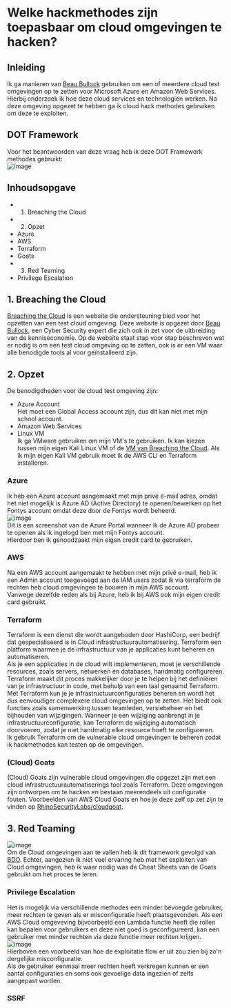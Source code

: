 # Welke hackmethodes zijn toepasbaar om cloud omgevingen te hacken?

## Inleiding
Ik ga manieren van [Beau Bullock](https://www.linkedin.com/in/beaubullock/) gebruiken om een of meerdere cloud test omgevingen op te zetten voor Microsoft Azure en Amazon Web Services. Hierbij onderzoek ik hoe deze cloud services en technologiën werken. Na deze omgeving opgezet te hebben ga ik cloud hack methodes gebruiken om deze te exploiten.

## DOT Framework
Voor het beantwoorden van deze vraag heb ik deze DOT Framework methodes gebruikt:  
![image](https://github.com/BrucevandeVen/Cloud-Exploits/assets/58031089/7c09aa7c-6063-4a9e-9b64-69ea3a624c13)


## Inhoudsopgave
- 1. Breaching the Cloud
- 2. Opzet
- Azure
- AWS
- Terraform
- Goats
- 3. Red Teaming
- Privilege Escalation

## 1. Breaching the Cloud
[Breaching the Cloud](https://btc.breakforge.io/) is een website die ondersteuning bied voor het opzetten van een test cloud omgeving. Deze website is opgezet door [Beau Bullock](https://www.linkedin.com/in/beaubullock/), een Cyber Security expert die zich ook in zet voor de uitbreiding van de kenniseconomie. Op de website staat stap voor stap beschreven wat er nodig is om een test cloud omgeving op te zetten, ook is er een VM waar alle benodigde tools al voor geïnstalleerd zijn.

## 2. Opzet
De benodigdheden voor de cloud test omgeving zijn:  
- Azure Account  
Het moet een Global Access account zijn, dus dit kan niet met mijn school account.
- Amazon Web Services
- Linux VM  
Ik ga VMware gebruiken om mijn VM's te gebruiken. Ik kan kiezen tussen mijn eigen Kali Linux VM of de [VM van Breaching the Cloud](https://btc.breakforge.io/2-Linux-VM-Setup-87fca913978c409e9d21b61878ef28b5). Als ik mijn eigen Kali VM gebruik moet ik de AWS CLI en Terraform installeren.

### Azure
Ik heb een Azure account aangemaakt met mijn privé e-mail adres, omdat het niet mogelijk is Azure AD (Active Directory) te openen/bewerken op het Fontys account omdat deze door de Fontys wordt beheerd.  
![image](https://user-images.githubusercontent.com/58031089/233789375-d6d62fc9-0ea9-4368-adb9-5feef719723b.png)  
Dit is een screenshot van de Azure Portal wanneer ik de Azure AD probeer te openen als ik ingelogd ben met mijn Fontys account.  
Hierdoor ben ik genoodzaakt mijn eigen credit card te gebruiken.

### AWS
Na een AWS account aangemaakt te hebben met mijn privé e-mail, heb ik een Admin account toegevoegd aan de IAM users zodat ik via terraform de rechten heb cloud omgevingen te bouwen in mijn AWS account.  
Vanwege dezelfde reden als bij Azure, heb ik bij AWS ook mijn eigen credit card gebruikt.

### Terraform
Terraform is een dienst die wordt aangeboden door HashiCorp, een bedrijf dat gespecialiseerd is in Cloud infrastructuurautomatisering. Terraform een platform waarmee je de infrastructuur van je applicaties kunt beheren en automatiseren.  
Als je een applicaties in de cloud wilt implementeren, moet je verschillende resources, zoals servers, netwerken en databases, handmatig configureren. Terraform  maakt dit proces makkelijker door je te helpen bij het definiëren van je infrastructuur in code, met behulp van een taal genaamd Terraform. Met Terraform kun je je infrastructuurconfiguraties beheren en wordt het dus eenvoudiger complexere cloud omgevingen op te zetten. Het biedt ook functies zoals samenwerking tussen teamleden, versiebeheer en het bijhouden van wijzigingen. Wanneer je een wijziging aanbrengt in je infrastructuurconfiguratie, kan Terraform de wijziging automatisch doorvoeren, zodat je niet handmatig elke resource hoeft te configureren.  
Ik gebruik Terraform om de vulnerable cloud omgevingen te beheren zodat ik hackmethodes kan testen op de omgevingen.

### (Cloud) Goats
(Cloud) Goats zijn vulnerable cloud omgevingen die opgezet zijn met een cloud infrastructuurautomatiserings tool zoals Terraform. Deze omgevingen zijn ontworpen om te hacken en bestaan meerendeels uit configuratie fouten. Voorbeelden van AWS Cloud Goats en hoe je deze zelf op zet zijn te vinden op [RhinoSecurityLabs/cloudgoat](https://github.com/RhinoSecurityLabs/cloudgoat).

## 3. Red Teaming
![image](https://github.com/BrucevandeVen/Cloud-Exploits/assets/58031089/5edaa4f6-0150-4502-9de8-5b7798cddf3a)  
Om de Cloud omgevingen aan te vallen heb ik dit framework gevolgd van [BDO](https://www.bdo.ae/en-gb/services/advisory/technology-advisory-services/cybersecurity-services-en/red-teaming). Echter, aangezien ik niet veel ervaring heb met het exploiten van Cloud omgevingen, heb ik waar nodig was de Cheat Sheets van de Goats gebruikt om het proces te leren.  

### Privilege Escalation
Het is mogelijk via verschillende methodes een minder bevoegde gebruiker, meer rechten te geven als er misconfiguratie heeft plaatsgevonden. Als een AWS Cloud omgeveving bijvoorbeeld een Lambda functie heeft die rollen kan bepalen voor gebruikers en deze niet goed is geconfigureerd, kan een gebruiker met minder rechten via deze functie meer rechten krijgen.  
![image](https://github.com/BrucevandeVen/Cloud-Exploits/assets/58031089/09015bae-6e5c-4696-94a4-606e2b56f3d5)  
Hierboven een voorbeeld van hoe de exploitatie flow er uit zou zien bij zo'n dergelijke misconfiguratie.  
Als de gebruiker eenmaal meer rechten heeft verkregen kunnen er een aantal configuraties en soms ook gevoelige data ingezien of zelfs aangepast worden.

### SSRF






